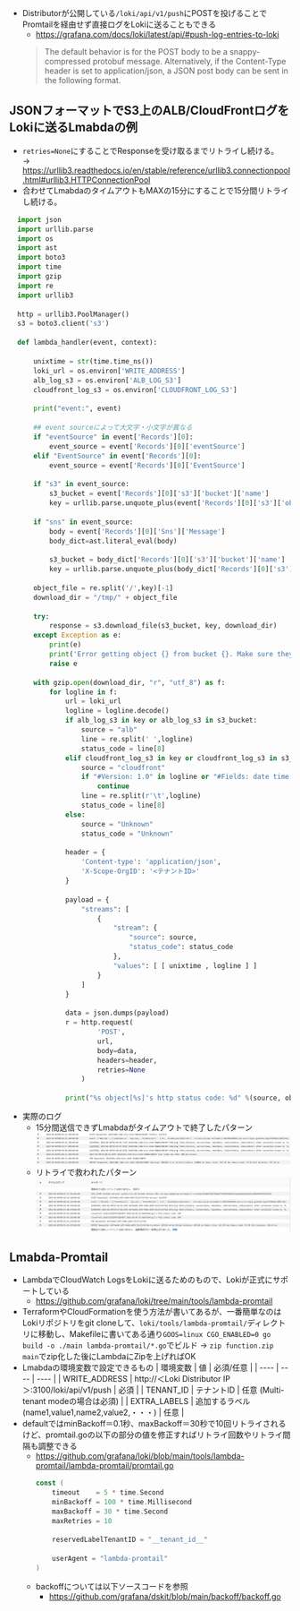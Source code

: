 - Distributorが公開している`/loki/api/v1/push`にPOSTを投げることでPromtailを経由せず直接ログをLokiに送ることもできる
  - https://grafana.com/docs/loki/latest/api/#push-log-entries-to-loki
  > The default behavior is for the POST body to be a snappy-compressed protobuf message. Alternatively, if the Content-Type header is set to application/json, a JSON post body can be sent in the following format.
## JSONフォーマットでS3上のALB/CloudFrontログをLokiに送るLmabdaの例  
- `retries=None`にすることでResponseを受け取るまでリトライし続ける。  
  → https://urllib3.readthedocs.io/en/stable/reference/urllib3.connectionpool.html#urllib3.HTTPConnectionPool  
- 合わせてLmabdaのタイムアウトもMAXの15分にすることで15分間リトライし続ける。 
~~~python
  import json
  import urllib.parse
  import os
  import ast
  import boto3
  import time
  import gzip
  import re
  import urllib3
    
  http = urllib3.PoolManager()
  s3 = boto3.client('s3')
    
  def lambda_handler(event, context):
    
      unixtime = str(time.time_ns())
      loki_url = os.environ['WRITE_ADDRESS']
      alb_log_s3 = os.environ['ALB_LOG_S3']
      cloudfront_log_s3 = os.environ['CLOUDFRONT_LOG_S3']
    
      print("event:", event)
    
      ## event sourceによって大文字・小文字が異なる
      if "eventSource" in event['Records'][0]:
          event_source = event['Records'][0]['eventSource']
      elif "EventSource" in event['Records'][0]:
          event_source = event['Records'][0]['EventSource']
    
      if "s3" in event_source:
          s3_bucket = event['Records'][0]['s3']['bucket']['name']
          key = urllib.parse.unquote_plus(event['Records'][0]['s3']['object']['key'], encoding='utf-8')
    
      if "sns" in event_source:
          body = event['Records'][0]['Sns']['Message']
          body_dict=ast.literal_eval(body)
        
          s3_bucket = body_dict['Records'][0]['s3']['bucket']['name']
          key = urllib.parse.unquote_plus(body_dict['Records'][0]['s3']['object']['key'], encoding='utf-8')
    
      object_file = re.split('/',key)[-1]
      download_dir = "/tmp/" + object_file
        
      try:
          response = s3.download_file(s3_bucket, key, download_dir)
      except Exception as e:
          print(e)
          print('Error getting object {} from bucket {}. Make sure they exist and your bucket is in the same region as this function.'.format(key, s3_bucket))
          raise e
    
      with gzip.open(download_dir, "r", "utf_8") as f:
          for logline in f:
              url = loki_url
              logline = logline.decode()
              if alb_log_s3 in key or alb_log_s3 in s3_bucket:
                  source = "alb"
                  line = re.split(' ',logline)
                  status_code = line[8]
              elif cloudfront_log_s3 in key or cloudfront_log_s3 in s3_bucket:
                  source = "cloudfront"
                  if "#Version: 1.0" in logline or "#Fields: date time x-edge-location" in logline:
                      continue
                  line = re.split(r'\t',logline)
                  status_code = line[8]
              else:
                  source = "Unknown"
                  status_code = "Unknown"
   
              header = {
                  'Content-type': 'application/json',
                  'X-Scope-OrgID': '<テナントID>'
              }
    
              payload = {
                  "streams": [
                      {
                          "stream": {
                              "source": source,
                              "status_code": status_code
                          },
                          "values": [ [ unixtime , logline ] ]
                      }
                  ]
              }
    
              data = json.dumps(payload)
              r = http.request(
                      'POST',
                      url,
                      body=data,
                      headers=header,
                      retries=None
                  )              
   
              print("%s object[%s]'s http status code: %d" %(source, object_file, r.status))
~~~
- 実際のログ
  - 15分間送信できずLmabdaがタイムアウトで終了したパターン
    ![](image/timeout.jpg)
  - リトライで救われたパターン
    ![](image/saved_by_retry.jpg)

## Lmabda-Promtail
- LambdaでCloudWatch LogsをLokiに送るためのもので、Lokiが正式にサポートしている
  - https://github.com/grafana/loki/tree/main/tools/lambda-promtail
- TerraformやCloudFormationを使う方法が書いてあるが、一番簡単なのはLokiリポジトリをgit cloneして、`loki/tools/lambda-promtail/`ディレクトリに移動し、Makefileに書いてある通り`GOOS=linux CGO_ENABLED=0 go build -o ./main lambda-promtail/*.go`でビルド → `zip function.zip main`でzip化した後にLambdaにZipを上げればOK
- Lmabdaの環境変数で設定できるもの
  | 環境変数 | 値 | 必須/任意 |
  | ---- | ---- | ---- |
  | WRITE_ADDRESS | http://＜Loki Distributor IP＞:3100/loki/api/v1/push | 必須 |
  | TENANT_ID | テナントID | 任意 (Multi-tenant modeの場合は必須) |
  | EXTRA_LABELS | 追加するラベル(name1,value1,name2,value2,・・・) | 任意 |
- defaultではminBackoff＝0.1秒、maxBackoff＝30秒で10回リトライされるけど、promtail.goの以下の部分の値を修正すればリトライ回数やリトライ間隔も調整できる
  - https://github.com/grafana/loki/blob/main/tools/lambda-promtail/lambda-promtail/promtail.go
    ~~~go
    const (
        timeout    = 5 * time.Second
        minBackoff = 100 * time.Millisecond
        maxBackoff = 30 * time.Second
        maxRetries = 10

        reservedLabelTenantID = "__tenant_id__"

        userAgent = "lambda-promtail"
    )
    ~~~
  - backoffについては以下ソースコードを参照
    - https://github.com/grafana/dskit/blob/main/backoff/backoff.go